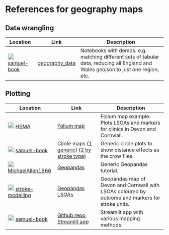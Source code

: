 # References for geography maps

## Data wrangling

| Location | Link | Description |
| --- | --- | --- |
| <a href="https://github.com/samuel-book"><img src="https://avatars.githubusercontent.com/u/79999801" alt="Samuel-book organisation logo" height="20"></a> [samuel-book][github-link-samuel-book] | [geography_data](https://github.com/samuel-book/geography_data) | Notebooks with demos. e.g. matching different sets of tabular data, reducing all England and Wales geojson to just one region, etc. |


## Plotting

| Location | Link | Description |
| --- | --- | --- |
| <a href="https://github.com/hsma-programme"><img src="https://avatars.githubusercontent.com/u/107476423" alt="HSMA organisation logo" height="20"></a> [HSMA][github-link-hsma] | [Folium map](https://github.com/hsma-programme/5b_geospatial_problems/blob/main/exercise/5B_Folium_map_Group-SOLUTION.ipynb) | Folium map example. Plots LSOAs and markers for clinics in Devon and Cornwall. |
| <a href="https://github.com/samuel-book"><img src="https://avatars.githubusercontent.com/u/79999801" alt="Samuel-book organisation logo" height="20"></a> [samuel-book][github-link-samuel-book] | Circle maps [(1 generic)](https://github.com/samuel-book/stroke_outcome/blob/main/05_geography.ipynb) [(2 by stroke type)](https://github.com/samuel-book/stroke_outcome/blob/main/05a_geography_stroke_types.ipynb) | Generic circle plots to show distance effects as the crow flies. |
| <a href="https://github.com/MichaelAllen1966"><img src="https://avatars.githubusercontent.com/u/21013045" alt="MichaelAllen1966 user logo" height="20"></a> [MichaelAllen1966][github-link-MichaelAllen1966] | [Geopandas](https://github.com/MichaelAllen1966/2010_geopandas/blob/main/geopandas_1_for_workthrough.ipynb) | Generic Geopandas tutorial. | 
| <a href="https://github.com/stroke-modelling/"><img src="https://avatars.githubusercontent.com/u/141143213" alt="Stroke-Modelling organisation logo" height="20"></a> [stroke-modelling][github-link-stroke-modelling] | [Geopandas LSOAs](https://github.com/stroke-modelling/muster/blob/dev/temp/analysis.ipynb) | Geopandas map of Devon and Cornwall with LSOAs coloured by outcome and markers for stroke units. |
| <a href="https://github.com/samuel-book"><img src="https://avatars.githubusercontent.com/u/79999801" alt="Samuel-book organisation logo" height="20"></a> [samuel-book][github-link-samuel-book] | [Github repo](https://github.com/samuel-book/streamlit_map_lsoa_outcomes/), [Streamlit app](https://stroke-outcomes-map.streamlit.app/) | Streamlit app with various mapping methods. |

[github-link-samuel-book]: https://github.com/samuel-book
[github-link-stroke-modelling]: https://github.com/stroke-modelling/
[github-link-hsma]: https://github.com/hsma-programme
[github-link-MichaelAllen1966]: https://github.com/MichaelAllen1966